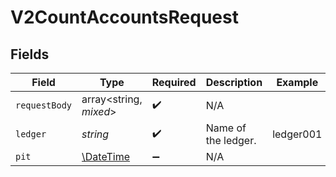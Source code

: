 # V2CountAccountsRequest


## Fields

| Field                                                         | Type                                                          | Required                                                      | Description                                                   | Example                                                       |
| ------------------------------------------------------------- | ------------------------------------------------------------- | ------------------------------------------------------------- | ------------------------------------------------------------- | ------------------------------------------------------------- |
| `requestBody`                                                 | array<string, *mixed*>                                        | :heavy_check_mark:                                            | N/A                                                           |                                                               |
| `ledger`                                                      | *string*                                                      | :heavy_check_mark:                                            | Name of the ledger.                                           | ledger001                                                     |
| `pit`                                                         | [\DateTime](https://www.php.net/manual/en/class.datetime.php) | :heavy_minus_sign:                                            | N/A                                                           |                                                               |